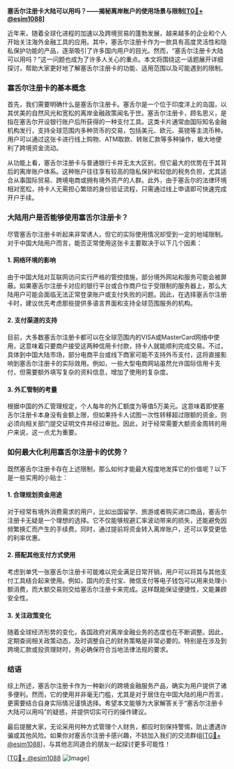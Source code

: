 **塞舌尔注册卡大陆可以用吗？——揭秘离岸账户的使用场景与限制[[TG💪+ @esim1088](https://t.me/s/esim1088)]**

近年来，随着全球化进程的加速以及跨境贸易的蓬勃发展，越来越多的企业和个人开始关注海外金融工具的应用。其中，塞舌尔注册卡作为一款具有高度灵活性和隐私保护功能的产品，逐渐吸引了许多国内用户的目光。然而，“塞舌尔注册卡大陆可以用吗？”这一问题也成为了许多人关心的重点。本文将围绕这一话题展开详细探讨，帮助大家更好地了解塞舌尔注册卡的功能、适用范围以及可能遇到的限制。

### 塞舌尔注册卡的基本概念

首先，我们需要明确什么是塞舌尔注册卡。塞舌尔是一个位于印度洋上的岛国，以其优美的自然风光和宽松的离岸金融政策闻名于世。塞舌尔注册卡，顾名思义，是指在塞舌尔开设银行账户后所获得的一种支付工具。这类卡片通常由国际知名金融机构发行，支持全球范围内多种货币的交易，包括美元、欧元、英镑等主流币种。用户可以通过这张卡进行线上购物、ATM取款、转账汇款等多种操作，极大地便利了跨境资金流动。

从功能上看，塞舌尔注册卡与普通银行卡并无太大区别，但它最大的优势在于其背后的离岸账户体系。这种账户往往享有较高的隐私保护和较低的税务负担，尤其适合从事国际贸易、跨境电商或拥有境外资产的人群。此外，由于塞舌尔的法律环境相对宽松，持卡人无需担心繁琐的身份验证流程，只需通过线上申请即可快速完成开户手续。

### 大陆用户是否能够使用塞舌尔注册卡？

尽管塞舌尔注册卡听起来非常诱人，但它的实际使用情况却受到一定的地域限制。对于中国大陆用户而言，能否正常使用这张卡主要取决于以下几个因素：

#### 1. **网络环境的影响**
由于中国大陆对互联网访问实行严格的管控措施，部分境外网站和服务可能会被屏蔽。如果塞舌尔注册卡对应的银行平台或合作商户位于受限制的服务器上，那么大陆用户可能会面临无法正常登录账户或支付失败的问题。因此，在选择塞舌尔注册卡时，建议优先考虑那些提供多语言界面和支持全球范围服务的机构。

#### 2. **支付渠道的支持**
目前，大多数塞舌尔注册卡都可以在全球范围内的VISA或MasterCard网络中使用，这意味着只要商户接受这两种信用卡付款，持卡人就能顺利完成交易。不过，具体到中国大陆市场，部分电商平台或线下商家可能不支持外币支付，这将直接影响到塞舌尔注册卡的实际效用。例如，一些大型电商网站虽然允许国际信用卡支付，但需要额外填写复杂的资料信息，增加了使用的复杂度。

#### 3. **外汇管制的考量**
根据中国的外汇管理规定，个人每年的外汇额度为等值5万美元。这意味着即使塞舌尔注册卡本身没有金额上限，但如果持卡人试图一次性转移超过限额的资金，则必须向相关部门提交证明文件并经过审批。因此，对于经常需要大额资金周转的用户来说，这一点尤为重要。

### 如何最大化利用塞舌尔注册卡的优势？

既然塞舌尔注册卡存在上述限制，那么如何才能最大程度地发挥它的价值呢？以下是一些实用的小贴士：

#### 1. **合理规划资金用途**
对于经常有境外消费需求的用户，比如出国留学、旅游或者购买进口商品，塞舌尔注册卡无疑是一个理想的选择。它不仅能够规避汇率波动带来的损失，还能避免因频繁换汇而产生的手续费。同时，通过提前将资金转入离岸账户，还可以享受更低的利率优惠。

#### 2. **搭配其他支付方式使用**
考虑到单凭一张塞舌尔注册卡可能难以完全满足日常开销，用户可以将其与其他支付工具结合起来使用。例如，国内的支付宝、微信支付等电子钱包可以用来处理小额消费，而大额交易则交给塞舌尔注册卡来完成。这样既能保证便捷性，又能兼顾安全性。

#### 3. **关注政策变化**
随着全球经济形势的变化，各国政府对离岸金融业务的态度也在不断调整。因此，定期查阅相关政策动态，及时调整自己的财务策略是非常必要的。特别是在涉及到跨境汇款或投资理财时，务必确保符合当地法律法规的要求。

### 结语

综上所述，塞舌尔注册卡作为一种新兴的跨境金融服务产品，确实为用户提供了诸多便利。然而，它的使用并非毫无门槛，尤其是对于居住在中国大陆的用户而言，更需要结合自身实际情况谨慎选择。希望本文能够为大家解答关于“塞舌尔注册卡大陆可以用吗”的疑惑，并提供切实可行的操作建议。

最后提醒大家，无论采用何种方式管理个人财务，都应时刻保持警惕，防止遭遇诈骗或其他风险。如果你对塞舌尔注册卡感兴趣，不妨加入我们的交流群组[[TG💪+ @esim1088](https://t.me/s/esim1088)]，与其他志同道合的朋友一起探讨更多可能性！

[[TG💪+ @esim1088](https://t.me/s/esim1088) ![Image](https://i.postimg.cc/4NQfJmqS/Snipaste-2025-05-13-00-14-12.png)]